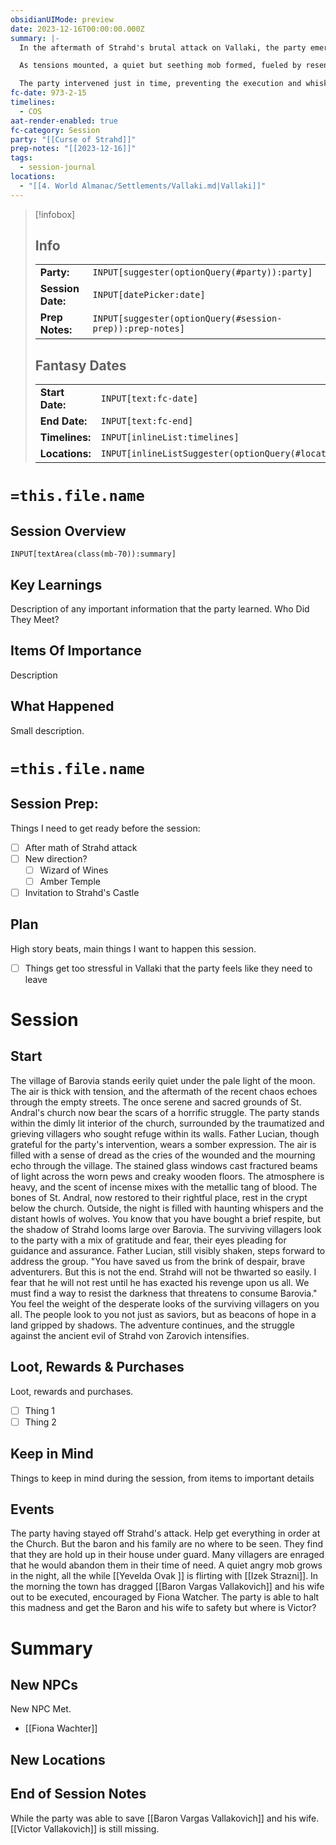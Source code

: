```yaml
---
obsidianUIMode: preview
date: 2023-12-16T00:00:00.000Z
summary: |-
  In the aftermath of Strahd's brutal attack on Vallaki, the party emerged as crucial defenders, restoring order and aiding in the cleanup at St. Andral's Church. However, their efforts were overshadowed by the sudden disappearance of Baron Vargas Vallakovich and his family, who were found holed up in their mansion under heavy guard, sparking outrage among the villagers left vulnerable during the assault.

  As tensions mounted, a quiet but seething mob formed, fueled by resentment and led by the charismatic and manipulative Fiona Wachter. The mob's fury escalated overnight, culminating in a brazen attempt to execute the Baron and his wife in the town square come morning. Amidst this chaos, Yevelda Ovak's unexpected flirtation with Izek Strazni added an unpredictable element to the volatile situation.

  The party intervened just in time, preventing the execution and whisking the Baron and his wife to safety. However, amidst the turmoil, the whereabouts of Victor, the Baron's necromancer son, remained unknown, raising concerns about his safety and potential influence in the unfolding crisis gripping Vallaki.
fc-date: 973-2-15
timelines:
  - COS
aat-render-enabled: true
fc-category: Session
party: "[[Curse of Strahd]]"
prep-notes: "[[2023-12-16]]"
tags:
  - session-journal
locations:
  - "[[4. World Almanac/Settlements/Vallaki.md|Vallaki]]"
---
```

> [!infobox]
> ## Info
> | | |
> |---|---|
> | **Party:** | `INPUT[suggester(optionQuery(#party)):party]` |
> | **Session Date:** | `INPUT[datePicker:date]` |
> | **Prep Notes:** | `INPUT[suggester(optionQuery(#session-prep)):prep-notes]` |
> ## Fantasy Dates
> | | |
> |---|---|
> | **Start Date:** | `INPUT[text:fc-date]`
> | **End Date:** | `INPUT[text:fc-end]` |
> | **Timelines:** | `INPUT[inlineList:timelines]` |
> | **Locations:** | `INPUT[inlineListSuggester(optionQuery(#location)):locations]` |
# `=this.file.name`
## Session Overview
`INPUT[textArea(class(mb-70)):summary]`

## Key Learnings
Description of any important information that the party learned.
Who Did They Meet?

## Items Of Importance
Description

## What Happened
Small description.


# `=this.file.name`
## Session Prep:
Things I need to get ready before the session:
- [ ] After math of Strahd attack
- [ ] New direction?
	- [ ] Wizard of Wines
	- [ ] Amber Temple
- [ ] Invitation to Strahd's Castle

## Plan
High story beats, main things I want to happen this session.
- [ ] Things get too stressful in Vallaki that the party feels like they need to leave

# Session
## Start
The village of Barovia stands eerily quiet under the pale light of the moon. The air is thick with tension, and the aftermath of the recent chaos echoes through the empty streets. The once serene and sacred grounds of St. Andral's church now bear the scars of a horrific struggle.
The party stands within the dimly lit interior of the church, surrounded by the traumatized and grieving villagers who sought refuge within its walls. Father Lucian, though grateful for the party's intervention, wears a somber expression. The air is filled with a sense of dread as the cries of the wounded and the mourning echo through the village.
The stained glass windows cast fractured beams of light across the worn pews and creaky wooden floors. The atmosphere is heavy, and the scent of incense mixes with the metallic tang of blood. The bones of St. Andral, now restored to their rightful place, rest in the crypt below the church.
Outside, the night is filled with haunting whispers and the distant howls of wolves. You know that you have bought a brief respite, but the shadow of Strahd looms large over Barovia. The surviving villagers look to the party with a mix of gratitude and fear, their eyes pleading for guidance and assurance.
Father Lucian, still visibly shaken, steps forward to address the group. "You have saved us from the brink of despair, brave adventurers. But this is not the end. Strahd will not be thwarted so easily. I fear that he will not rest until he has exacted his revenge upon us all. We must find a way to resist the darkness that threatens to consume Barovia."
You feel the weight of the desperate looks of the surviving villagers on you all. The people look to you not just as saviors, but as beacons of hope in a land gripped by shadows. The adventure continues, and the struggle against the ancient evil of Strahd von Zarovich intensifies.

## Loot, Rewards & Purchases
Loot, rewards and purchases.
- [ ] Thing 1
- [ ] Thing 2

## Keep in Mind
Things to keep in mind during the session, from items to important details

## Events
The party having stayed off Strahd's attack. Help get everything in order at the Church. But the baron and his family are no where to be seen. They find that they are hold up in their house under guard. Many villagers are enraged that he would abandon them in their time of need. A quiet angry mob grows in the night, all the while [[Yevelda Ovak ]] is flirting with [[Izek Strazni]]. In the morning the town has dragged [[Baron Vargas Vallakovich]] and his wife out to be executed, encouraged by Fiona Watcher. The party is able to halt this madness and get the Baron and his wife to safety but where is Victor?

# Summary
## New NPCs
New NPC Met.
- [[Fiona Wachter]]

## New Locations


## End of Session Notes
While the party was able to save [[Baron Vargas Vallakovich]] and his wife. [[Victor Vallakovich]] is still missing.
